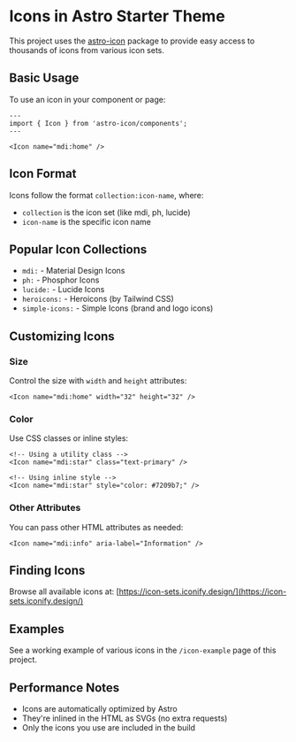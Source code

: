 # Icons in Astro Starter Theme

This project uses the [astro-icon](https://github.com/natemoo-re/astro-icon) package to provide easy access to thousands of icons from various icon sets.

## Basic Usage

To use an icon in your component or page:

```astro
---
import { Icon } from 'astro-icon/components';
---

<Icon name="mdi:home" />
```

## Icon Format

Icons follow the format `collection:icon-name`, where:

- `collection` is the icon set (like mdi, ph, lucide)
- `icon-name` is the specific icon name

## Popular Icon Collections

- `mdi:` - Material Design Icons
- `ph:` - Phosphor Icons
- `lucide:` - Lucide Icons
- `heroicons:` - Heroicons (by Tailwind CSS)
- `simple-icons:` - Simple Icons (brand and logo icons)

## Customizing Icons

### Size

Control the size with `width` and `height` attributes:

```astro
<Icon name="mdi:home" width="32" height="32" />
```

### Color

Use CSS classes or inline styles:

```astro
<!-- Using a utility class -->
<Icon name="mdi:star" class="text-primary" />

<!-- Using inline style -->
<Icon name="mdi:star" style="color: #7209b7;" />
```

### Other Attributes

You can pass other HTML attributes as needed:

```astro
<Icon name="mdi:info" aria-label="Information" />
```

## Finding Icons

Browse all available icons at: [https://icon-sets.iconify.design/](https://icon-sets.iconify.design/)

## Examples

See a working example of various icons in the `/icon-example` page of this project.

## Performance Notes

- Icons are automatically optimized by Astro
- They're inlined in the HTML as SVGs (no extra requests)
- Only the icons you use are included in the build
